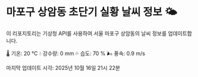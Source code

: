 
# 마포구 상암동 초단기 실황 날씨 정보 🌤️

이 리포지토리는 기상청 API를 사용하여 서울 마포구 상암동의 날씨 정보를 업데이트합니다. 

🌡️ 기온: 20 ℃
💧 강수량: 0 mm
💦 습도: 70 %
🌬️ 풍속: 0.9 m/s

마지막 업데이트 시각: 2025년 10월 16일 21시 22분    
